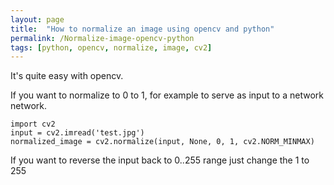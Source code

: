 ```yaml
---
layout: page
title:  "How to normalize an image using opencv and python"
permalink: /Normalize-image-opencv-python
tags: [python, opencv, normalize, image, cv2]
---
```



It's quite easy with opencv.

If you want to normalize to 0 to 1, for example to serve as input to a network network.


```
import cv2
input = cv2.imread('test.jpg')
normalized_image = cv2.normalize(input, None, 0, 1, cv2.NORM_MINMAX)
```

If you want to reverse the input back to 0..255 range just change the 1 to 255